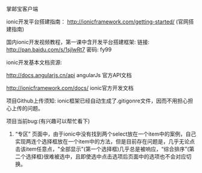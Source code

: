 掌邮宝客户端

ionic开发平台搭建指南：
http://ionicframework.com/getting-started/    (官网搭建指南)

国内ionic开发视频教程，第一课中含开发平台搭建框架:
链接: http://pan.baidu.com/s/1sjlwRt7 密码: fy99




ionic开发基本文档资源:

http://docs.angularjs.cn/api    angularJs 官方API文档

http://ionicframework.com/docs/   ionic官方开发文档


项目Github上传须知:
ionic框架已经自动生成了.gitigonre文件，因而不用担心担心上传的问题。


项目当前bug:(有兴趣可以帮忙看下)


1. “专区” 页面中，由于ionic中没有找到两个select放在一个item中的案例，自己实现两连个选择框放在一个item中的方法，但是目前存在问题是，几乎无论点击该item任意点，"全部显示"(第一个选择框)几乎总是被响应，“综合排序”(第二个选择框)很难被选中，且即使选中点击选项后页面中的选项也不会对应切换。

